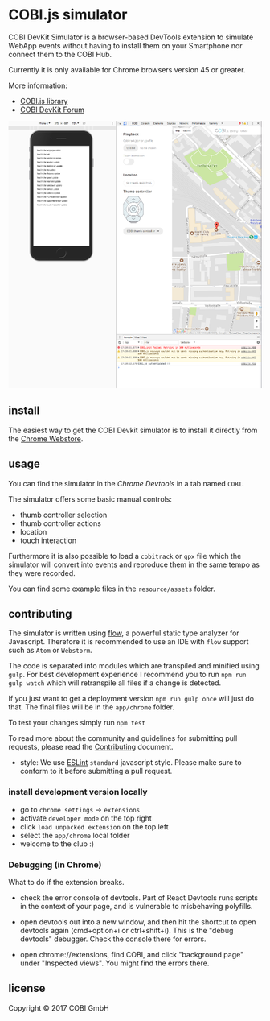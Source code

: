 
# COBI.js simulator

COBI DevKit Simulator is a browser-based DevTools extension to simulate WebApp events without having to install them on your Smartphone nor connect them to the COBI Hub.

Currently it is only available for Chrome browsers version 45 or greater.

More information:
- [COBI.js library](https://github.com/cobi-bike/COBI.js)
- [COBI DevKit Forum](https://forums.cobi.bike/)

![preview](/resources/SimulatorScreenShot.png)

## install
The easiest way to get the COBI Devkit simulator is to install it directly from the
[Chrome Webstore](https://chrome.google.com/webstore/detail/cobi-jetpack-simulator/hpdhkapigojggienmiejhblkhenjdbno).

## usage
You can find the simulator in the *Chrome Devtools* in a tab named `COBI`.

The simulator offers some basic manual controls:
- thumb controller selection
- thumb controller actions
- location
- touch interaction

Furthermore it is also possible to load a `cobitrack` or `gpx` file which the simulator will convert into events and reproduce them in the same tempo as they were recorded.

You can find some example files in the `resource/assets` folder.

## contributing

The simulator is written using [flow](https://flow.org/), a powerful static type analyzer for Javascript.
Therefore it is recommended to use an IDE with `flow` support such as `Atom` or `Webstorm`.

The code is separated into modules which are transpiled and minified using `gulp`.
For best development experience I recommend you to run `npm run gulp watch` which
will retranspile all files if a change is detected.

If you just want to get a deployment version `npm run gulp once` will just do that.
The final files will be in the `app/chrome` folder.

To test your changes simply run `npm test`

To read more about the community and guidelines for submitting pull requests,
please read the [Contributing](CONTRIBUTING.md) document.

- style: We use [ESLint](http://eslint.org/) `standard` javascript style. Please
make sure to conform to it before submitting a pull request.

### install development version locally
- go to `chrome settings` -> `extensions`
- activate `developer mode` on the top right
- click `load unpacked extension` on the top left
- select the `app/chrome` local folder
- welcome to the club :)

### Debugging (in Chrome)

What to do if the extension breaks.

- check the error console of devtools. Part of React Devtools runs scripts in the
context of your page, and is vulnerable to misbehaving polyfills.

- open devtools out into a new window, and then hit the shortcut to open devtools again (cmd+option+i or ctrl+shift+i). This is the "debug devtools" debugger. Check the console there for errors.

- open chrome://extensions, find COBI, and click "background page" under
"Inspected views". You might find the errors there.

## license

Copyright © 2017 COBI GmbH
